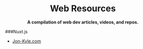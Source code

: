 <h1 align="center">Web Resources</h1>
<div align="center"><strong>A compilation of web dev articles, videos, and repos.</strong></div>

###Nuxt.js
- [Jon-Kyle.com](https://github.com/jondashkyle/jon-kyle.com)
